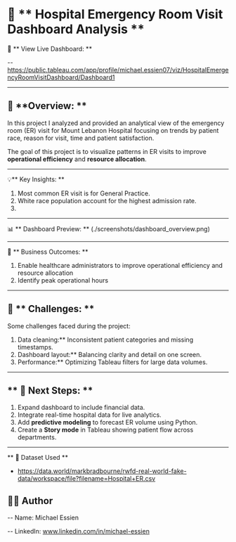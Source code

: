 # 🏥 ** Hospital Emergency Room Visit Dashboard Analysis **

🔗 ** View Live Dashboard: **

-- https://public.tableau.com/app/profile/michael.essien07/viz/HospitalEmergencyRoomVisitDashboard/Dashboard1

---

 ## 📘 **Overview: **

In this project I analyzed and provided an analytical view of the emergency room (ER) visit for Mount Lebanon Hospital focusing on trends by patient race, reason for visit, time and patient satisfaction.


The goal of this project is to visualize patterns in ER visits to improve **operational efficiency** and **resource allocation**.

---

💡** Key Insights: **

1. Most common ER visit is for General Practice.
2. White race population account for the highest admission rate.
3. 

---

📊 ** Dashboard Preview: **
(./screenshots/dashboard_overview.png)

---

🚀 ** Business Outcomes: ** 

1. Enable healthcare administrators to improve operational efficiency and resource allocation
2. Identify peak operational hours

---

## 🚧 ** Challenges: **

Some challenges faced during the project:
1. Data cleaning:** Inconsistent patient categories and missing timestamps.
2. Dashboard layout:** Balancing clarity and detail on one screen.
3. Performance:** Optimizing Tableau filters for large data volumes.

---

## ** 🧩 Next Steps: **

1. Expand dashboard to include financial data.
2. Integrate real-time hospital data for live analytics.
2. Add **predictive modeling** to forecast ER volume using Python.
3. Create a **Story mode** in Tableau showing patient flow across departments.

---

** 📁 Dataset Used **
- https://data.world/markbradbourne/rwfd-real-world-fake-data/workspace/file?filename=Hospital+ER.csv


## 🧑‍💻 Author

-- Name: Michael Essien

-- LinkedIn: www.linkedin.com/in/michael-essien  
